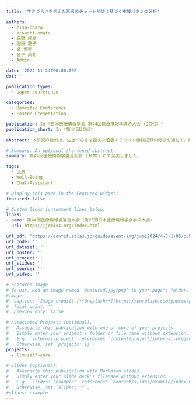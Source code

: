 ```yaml
---
title: '生きづらさを抱えた若者のチャット相談に基づく支援パタンの分析'

authors:
  - risa-ohara
  - atsushi-omata
  - 森野 純夏
  - 堀田 聰子
  - 金 伽耶
  - 金子 美和
  - Admin

date: '2024-11-24T00:00:00Z'
doi: ''

publication_types: 
  - paper-conference

categories:
  - Domestic Conference
  - Poster Presentation

publication: In *日本医療情報学会 第44回医療情報学連合大会 (JCMI）*
publication_short: In *第44回JCMI*

abstract: 本研究の目的は，生きづらさを抱えた若者のチャット相談記録の分析を通じて，相談内容の傾向および支援パタンを明らかにすることである．チャット相談がどのような利用者に求められているのか，相談者がどのような悩みを抱えているのか，支援者がどのような支援を行っているのかを分析した．分析の結果，相談者の悩みは主に学校や仕事に関する内容が多くを占めていた．LLMを用いたラベリングにより，支援者のポジティブな対応が相談者の心理状態やウェルビーイングに肯定的な影響を及ぼす傾向が示唆された．一方，支援が効果的でなかった事例においては，支援者による利他行動の欠如が，その一因となっている可能性が示された．これらの知見は，同様の悩みを抱える人々への支援の質および効果を向上させるためのデータとして活用され得る．

# Summary. An optional shortened abstract.
summary: 第44回医療情報学連合大会 (JCMI）にて発表しました．

tags: 
  - LLM
  - Well-Being
  - Chat-Assistant

# Display this page in the Featured widget?
featured: false

# Custom links (uncomment lines below)
links:
- name: 第44回医療情報学連合大会（第25回日本医療情報学会学術大会）
  url: https://jcmi44.org/index.html

url_pdf: 'https://confit.atlas.jp/guide/event-img/jcmi2024/4-J-1-06/public/pdf?type=in'
url_code: ''
url_dataset: ''
url_poster: ''
url_project: ''
url_slides: ''
url_source: ''
url_video: ''

# Featured image
# To use, add an image named `featured.jpg/png` to your page's folder.
#image:
#  caption: 'Image credit: [**Unsplash**](https://unsplash.com/photos/pLCdAaMFLTE)'
#  focal_point: ''
#  preview_only: false

# Associated Projects (optional).
#   Associate this publication with one or more of your projects.
#   Simply enter your project's folder or file name without extension.
#   E.g. `internal-project` references `content/project/internal-project/index.md`.
#   Otherwise, set `projects: []`.
projects:
  - llm-self-care

# Slides (optional).
#   Associate this publication with Markdown slides.
#   Simply enter your slide deck's filename without extension.
#   E.g. `slides: "example"` references `content/slides/example/index.md`.
#   Otherwise, set `slides: ""`.
#slides: example
---
```

